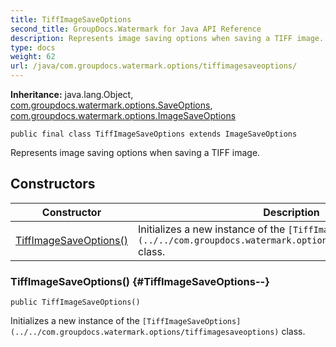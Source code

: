 ```yaml
---
title: TiffImageSaveOptions
second_title: GroupDocs.Watermark for Java API Reference
description: Represents image saving options when saving a TIFF image.
type: docs
weight: 62
url: /java/com.groupdocs.watermark.options/tiffimagesaveoptions/
---
```

**Inheritance:**
java.lang.Object, [com.groupdocs.watermark.options.SaveOptions](../../com.groupdocs.watermark.options/saveoptions), [com.groupdocs.watermark.options.ImageSaveOptions](../../com.groupdocs.watermark.options/imagesaveoptions)
```
public final class TiffImageSaveOptions extends ImageSaveOptions
```

Represents image saving options when saving a TIFF image.
## Constructors

| Constructor | Description |
| --- | --- |
| [TiffImageSaveOptions()](#TiffImageSaveOptions--) | Initializes a new instance of the `[TiffImageSaveOptions](../../com.groupdocs.watermark.options/tiffimagesaveoptions)` class. |
### TiffImageSaveOptions() {#TiffImageSaveOptions--}
```
public TiffImageSaveOptions()
```


Initializes a new instance of the `[TiffImageSaveOptions](../../com.groupdocs.watermark.options/tiffimagesaveoptions)` class.


